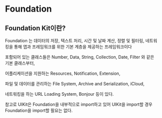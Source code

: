 # Foundation

## Foundation Kit이란?

Foundation 는 데이터의 저장, 텍스트 처리, 시간 및 날짜 계산, 정렬 및 필터링, 네트워킹을 통해 앱과 프레임워크를 위한 기본 계층을 제공하는 프레임워크이다

포함되어 있는 클래스들은 Number, Data, String, Collection, Date, Filter 와 같은 기본 클래스부터,

어플리케이션을 지원하는 Resources, Notification, Extension,

파일 및 데이터를 관리하는 File System, Archive and Serialization, iCloud, 

네트워킹을 하는 URL Loading System, Bonjour 등이 있다.

참고로 UIKit은 Foundation을 내부적으로 import하고 있어 UIKit을 import할 경우 Foundation을 import할 필요는 없다.